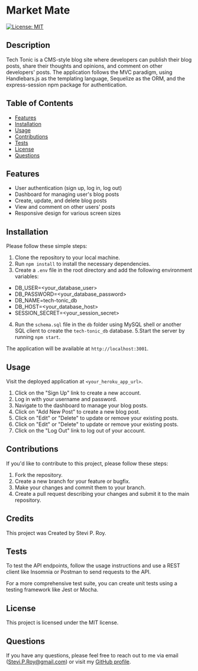 # Market Mate

[![License: MIT](https://img.shields.io/badge/License-MIT-yellow.svg)](https://opensource.org/licenses/MIT)

## Description

Tech Tonic is a CMS-style blog site where developers can publish their blog posts, share their thoughts and opinions, and comment on other developers' posts. The application follows the MVC paradigm, using Handlebars.js as the templating language, Sequelize as the ORM, and the express-session npm package for authentication.

## Table of Contents

- [Features](#features)
- [Installation](#installation)
- [Usage](#usage)
- [Contributions](#contributions)
- [Tests](#tests)
- [License](#license)
- [Questions](#questions)

## Features

- User authentication (sign up, log in, log out)
- Dashboard for managing user's blog posts
- Create, update, and delete blog posts
- View and comment on other users' posts
- Responsive design for various screen sizes

## Installation

Please follow these simple steps:

1. Clone the repository to your local machine.
2. Run `npm install` to install the necessary dependencies.
3. Create a `.env` file in the root directory and add the following environment variables:
- DB_USER=<your_database_user>
- DB_PASSWORD=<your_database_password>
- DB_NAME=tech-tonic_db
- DB_HOST=<your_database_host>
- SESSION_SECRET=<your_session_secret>
4. Run the `schema.sql` file in the `db` folder using MySQL shell or another SQL client to create the `tech-tonic_db` database.
5.Start the server by running `npm start`.


The application will be available at `http://localhost:3001`.

## Usage

Visit the deployed application at `<your_heroku_app_url>`.

1. Click on the "Sign Up" link to create a new account.
2. Log in with your username and password.
3. Navigate to the dashboard to manage your blog posts.
4. Click on "Add New Post" to create a new blog post.
5. Click on "Edit" or "Delete" to update or remove your existing posts.
6. Click on "Edit" or "Delete" to update or remove your existing posts.
7. Click on the "Log Out" link to log out of your account.

## Contributions

If you'd like to contribute to this project, please follow these steps:

1. Fork the repository.
2. Create a new branch for your feature or bugfix.
3. Make your changes and commit them to your branch.
4. Create a pull request describing your changes and submit it to the main repository.

## Credits

This project was Created by Stevi P. Roy.

## Tests

To test the API endpoints, follow the usage instructions and use a REST client like Insomnia or Postman to send requests to the API.

For a more comprehensive test suite, you can create unit tests using a testing framework like Jest or Mocha.

## License

This project is licensed under the MIT license.

## Questions

If you have any questions, please feel free to reach out to me via email (Stevi.P.Roy@gmail.com) or visit my [GitHub profile](https://github.com/SteviRoy).
